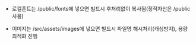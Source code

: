 - 로컬폰트는 /public/fonts에 넣으면 빌드시 후처리없이 복사됨(정적자산은 /public 사용)
  
- 이미지는 /src/assets/images에 넣으면 빌드시 파일명 해시처리(캐싱방지), 용량최적화 진행